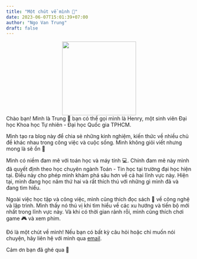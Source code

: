 ```yaml
---
title: "Một chút về mình 🐳"
date: 2023-06-07T15:01:39+07:00
author: "Ngo Van Trung"
draft: false
---
```


<div align="center">
    <img src="../../images/logo.jpg"  width="200" height="200">
</div>
Chào bạn! Mình là Trung 🐳 bạn có thể gọi mình là Henry, một sinh viên Đại học Khoa học Tự nhiên - Đại học Quốc gia TPHCM.

Mình tạo ra blog này để chia sẻ những kinh nghiệm, kiến thức về nhiều chủ đề khác nhau trong công việc và cuộc sống. Mình không giỏi viết nhưng mong là sẽ ổn 👀

Mình có niềm đam mê với toán học và máy tính 💻. Chính đam mê này mình đã quyết định theo học chuyên ngành Toán - Tin học tại trường đại học hiện tại. Điều này cho phép mình khám phá sâu hơn về cả hai lĩnh vực này. Hiện tại, mình đang học năm thứ hai và rất thích thú với những gì mình đã và đang tìm hiểu.

Ngoài việc học tập và công việc, mình cũng thích đọc sách 📖 về công nghệ và lập trình. Mình thấy nó thú vị khi tìm hiểu về các xu hướng và tiến bộ mới nhất trong lĩnh vực này. Và khi có thời gian rảnh rỗi, mình cũng thích chơi game 🎮 và xem phim.

Đó là một chút về mình! Nếu bạn có bất kỳ câu hỏi hoặc chỉ muốn nói chuyện, hãy liên hệ với mình qua [email](trung2601.it@gmail.com).

Cảm ơn bạn đã ghé qua 🐳
